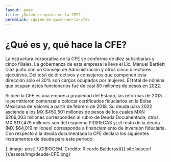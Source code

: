 ```yaml
---
layout: page
title: ¿Quién es quién en la CFE?
permalink: /quien-es-quien-en-la-cfe/
---
```


# ¿Qué es y, qué hace la CFE?

La estructura corporativa de la CFE se conforma de diez subsidiarias y cinco filiales. La gobernanza de esta empresa la lleva el Lic. Manuel Bartlett Díaz junto con un Consejo de Administración y otros cinco directores ejecutivos. Del total de directivos y consejeros que componen esta dirección sólo el 30% son cargos ocupados por mujeres. El total de nómina que ocupan estos funcionarios fue de casi 80 millones de pesos en 2022.

Si bien la CFE es una empresa propiedad del Estado, las reformas de 2013 le permitieron comenzar a colocar certificados fiduciarios en la Bolsa Mexicana de Valores a partir de febrero de 2018. Su deuda para 2022 asciende a los MX $450,501 millones de pesos de los cuales MXN $269,003 millones corresponden al rubro de Deuda Documentada; otros MX $117,479 millones son del esquema PIDIREGAS y; el resto de la deuda (MX $64,019 millones) corresponde a financiamiento de inversión fiduciaria. Con respecto a la deuda documentada la CFE declara los siguientes instrumentos de deuda para este periodo:

{:.image-post}
![CIBIOGEM. Crédito: Ricardo Balderas]({{ site.baseurl }}/assets/img/deuda-CFE.png)
